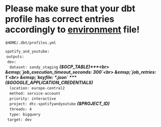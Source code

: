 # Please make sure that your dbt profile has correct entries accordingly to [environment](../environment) file!

`$HOME/.dbt/profiles.yml`

`spotify_and_youtube:`<br>
&nbsp;`outputs:`<br>
&ensp;`dev:`<br>
&emsp;`dataset: sandy_staging`	***($GCP_TABLE)***<br>
&emsp;`job_execution_timeout_seconds: 300`<br>
&emsp;`job_retries: 1`<br>
&emsp;`keyfile: *.json` ***($GOOGLE_APPLICATION_CREDENTIALS)***<br>
&emsp;`location: europe-central2`<br>
&emsp;`method: service-account`<br>
&emsp;`priority: interactive`<br>
&emsp;`project: dtc-spotifyandyoutube` ***($PROJECT_ID)***<br>
&emsp;`threads: 4`<br>
&emsp;`type: bigquery`<br>
&ensp;`target: dev`<br>
```
